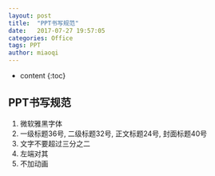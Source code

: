 ```yaml
---
layout: post
title:  "PPT书写规范"
date:   2017-07-27 19:57:05
categories: Office
tags: PPT
author: miaoqi
---
```


* content
{:toc}

## PPT书写规范

1. 微软雅黑字体
2. 一级标题36号, 二级标题32号, 正文标题24号, 封面标题40号
3. 文字不要超过三分之二
4. 左端对其
5. 不加动画